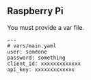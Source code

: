 Raspberry Pi
------------

You must provide a var file.

    ---
    # vars/main.yaml
    user: someone
    password: something
    client_id: xxxxxxxxxxxxx
    api_key: xxxxxxxxxxxxx
